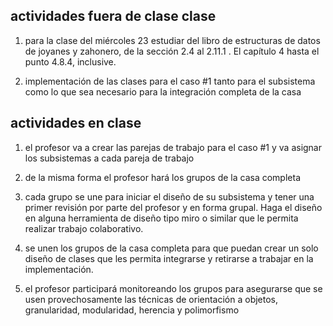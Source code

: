 ## actividades fuera de clase clase

1. para la clase del miércoles 23 estudiar del libro de estructuras de datos de joyanes y zahonero, de la sección 2.4 al 2.11.1 . El capítulo 4 hasta el punto 4.8.4, inclusive.

2. implementación de las clases para el caso #1 tanto para el subsistema como lo que sea necesario para la integración completa de la casa

## actividades en clase

1. el profesor va a crear las parejas de trabajo para el caso #1 y va asignar los subsistemas a cada pareja de trabajo

2. de la misma forma el profesor hará los grupos de la casa completa

3. cada grupo se une para iniciar el diseño de su subsistema y tener una primer revisión por parte del profesor y en forma grupal. Haga el diseño en alguna herramienta de diseño tipo miro o similar que le permita realizar trabajo colaborativo.

4. se unen los grupos de la casa completa para que puedan crear un solo diseño de clases que les permita integrarse y retirarse a trabajar en la implementación.

5. el profesor participará monitoreando los grupos para asegurarse que se usen provechosamente las técnicas de orientación a objetos, granularidad, modularidad, herencia y polimorfismo
